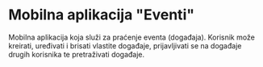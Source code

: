 # Mobilna aplikacija "Eventi"

Mobilna aplikacija koja služi za praćenje eventa (događaja). Korisnik može kreirati, uređivati i brisati vlastite
događaje, prijavljivati se na događaje drugih korisnika te pretraživati događaje.
